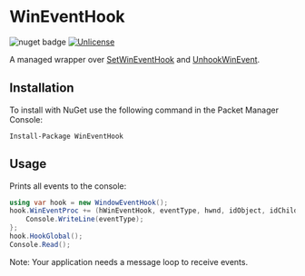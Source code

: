 # WinEventHook

![nuget badge](https://badgen.net/nuget/v/wineventhook)
[![Unlicense](https://img.shields.io/github/license/OpenByteDev/WinEventHook)](./LICENSE)

A managed wrapper over [SetWinEventHook](https://docs.microsoft.com/en-us/windows/win32/api/winuser/nf-winuser-setwineventhook) and [UnhookWinEvent](https://docs.microsoft.com/en-us/windows/win32/api/winuser/nf-winuser-unhookwinevent).


## Installation

To install with NuGet use the following command in the Packet Manager Console:
```
Install-Package WinEventHook
```

## Usage
Prints all events to the console:
```cs
using var hook = new WindowEventHook();
hook.WinEventProc += (hWinEventHook, eventType, hwnd, idObject, idChild, dwEventThread, dwmsEventTime) => {
    Console.WriteLine(eventType);
};
hook.HookGlobal();
Console.Read();
```

Note: Your application needs a message loop to receive events.

